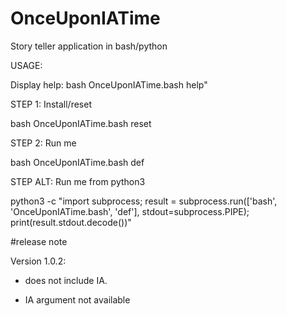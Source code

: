 # OnceUponIATime
Story teller application in bash/python

USAGE:

Display help: bash OnceUponIATime.bash help"

STEP 1: Install/reset

bash OnceUponIATime.bash reset

STEP 2: Run me

bash OnceUponIATime.bash def

STEP ALT: Run me from python3

python3 -c \"import subprocess; result = subprocess.run(['bash', 'OnceUponIATime.bash', 'def'], stdout=subprocess.PIPE); print(result.stdout.decode())\"

#release note

Version 1.0.2:

- does not include IA.

- IA argument not available

